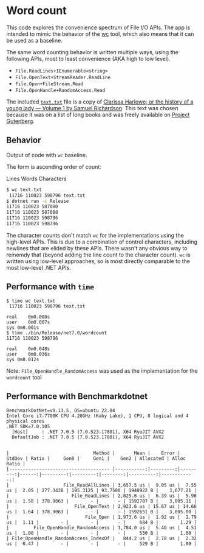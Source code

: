 # Word count

This code explores the convenience spectrum of File I/O APIs. The app is intended to mimic the behavior of the [wc](https://github.com/coreutils/coreutils/blob/master/src/wc.c) tool, which also means that it can be used as a baseline.

The same word counting behavior is written multiple ways, using the following APIs, most to least convenience (AKA high to low level).

* `File.ReadLines+IEnumerable<string>`
* `File.OpenText+StreamReader.ReadLine`
* `File.Open+FileStream.Read`
* `File.OpenHandle+RandomAccess.Read`

The included [`text.txt`](text.txt) file is a copy of [Clarissa Harlowe; or the history of a young lady — Volume 1 by Samuel Richardson](https://www.gutenberg.org/ebooks/9296). This text was chosen because it was on a list of long books and was freely available on [Project Gutenberg](https://www.gutenberg.org/).

## Behavior

Output of code with `wc` baseline.

The form is ascending order of count:

Lines Words Characters

```bash
$ wc text.txt 
 11716 110023 598796 text.txt
$ dotnet run -c Release
11716 110023 587080
11716 110023 587080
11716 110023 598796
11716 110023 598796
```

The character counts don't match `wc` for the implementations using the high-level APIs. This is due to a combination of control characters, including newlines that are elided by these APIs. There wasn't any obvious way to rememdy that (beyond adding the line count to the character count). `wc` is written using low-level approaches, so is most directly comparable to the most low-level .NET APIs.

## Performance with `time`

```
$ time wc text.txt
 11716 110023 598796 text.txt

real	0m0.008s
user	0m0.007s
sys	0m0.001s
$ time ./bin/Release/net7.0/wordcount 
11716 110023 598796

real	0m0.048s
user	0m0.036s
sys	0m0.012s
```

Note: `File_OpenHandle_RandomAccess` was used as the implementation for the `wordcount` tool

## Performance with Benchmarkdotnet

```
BenchmarkDotNet=v0.13.5, OS=ubuntu 22.04
Intel Core i7-7700K CPU 4.20GHz (Kaby Lake), 1 CPU, 8 logical and 4 physical cores
.NET SDK=7.0.105
  [Host]     : .NET 7.0.5 (7.0.523.17801), X64 RyuJIT AVX2
  DefaultJob : .NET 7.0.5 (7.0.523.17801), X64 RyuJIT AVX2


|                               Method |       Mean |    Error |   StdDev | Ratio |     Gen0 |     Gen1 |    Gen2 | Allocated | Alloc Ratio |
|------------------------------------- |-----------:|---------:|---------:|------:|---------:|---------:|--------:|----------:|------------:|
|                    File_ReadAllLines | 3,657.5 us |  9.05 us |  7.55 us |  2.05 | 277.3438 | 195.3125 | 93.7500 | 1948922 B |    3,677.21 |
|                       File_ReadLines | 2,825.8 us |  6.39 us |  5.98 us |  1.58 | 378.9063 |        - |       - | 1592707 B |    3,005.11 |
|                        File_OpenText | 2,923.6 us | 15.67 us | 14.66 us |  1.64 | 378.9063 |        - |       - | 1592651 B |    3,005.00 |
|                            File_Open | 1,973.6 us |  1.92 us |  1.79 us |  1.11 |        - |        - |       - |     684 B |        1.29 |
|         File_OpenHandle_RandomAccess | 1,784.0 us |  5.40 us |  4.51 us |  1.00 |        - |        - |       - |     530 B |        1.00 |
| File_OpenHandle_RandomAccess_IndexOf |   844.2 us |  2.78 us |  2.32 us |  0.47 |        - |        - |       - |     529 B |        1.00 |
```
